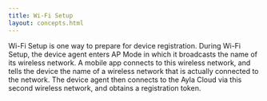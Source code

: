 ```yaml
---
title: Wi-Fi Setup
layout: concepts.html
---
```


Wi-Fi Setup is one way to prepare for device registration. During Wi-Fi Setup, the device agent enters AP Mode in which it broadcasts the name of its wireless network. A mobile app connects to this wireless network, and tells the device the name of a wireless network that is actually connected to the network. The device agent then connects to the Ayla Cloud via this second wireless network, and obtains a registration token. 